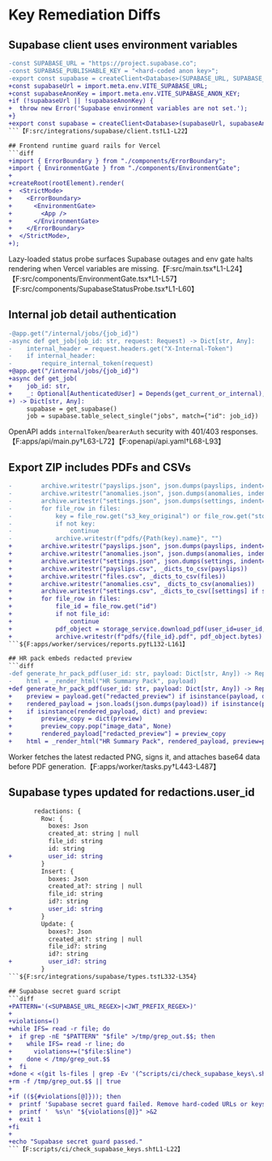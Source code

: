 # Key Remediation Diffs

## Supabase client uses environment variables
```diff
-const SUPABASE_URL = "https://project.supabase.co";
-const SUPABASE_PUBLISHABLE_KEY = "<hard-coded anon key>";
-export const supabase = createClient<Database>(SUPABASE_URL, SUPABASE_PUBLISHABLE_KEY, {
+const supabaseUrl = import.meta.env.VITE_SUPABASE_URL;
+const supabaseAnonKey = import.meta.env.VITE_SUPABASE_ANON_KEY;
+if (!supabaseUrl || !supabaseAnonKey) {
+  throw new Error('Supabase environment variables are not set.');
+}
+export const supabase = createClient<Database>(supabaseUrl, supabaseAnonKey, {
```【F:src/integrations/supabase/client.ts†L1-L22】

## Frontend runtime guard rails for Vercel
```diff
+import { ErrorBoundary } from "./components/ErrorBoundary";
+import { EnvironmentGate } from "./components/EnvironmentGate";
+
+createRoot(rootElement).render(
+  <StrictMode>
+    <ErrorBoundary>
+      <EnvironmentGate>
+        <App />
+      </EnvironmentGate>
+    </ErrorBoundary>
+  </StrictMode>,
+);
```
Lazy-loaded status probe surfaces Supabase outages and env gate halts rendering when Vercel variables are missing.【F:src/main.tsx†L1-L24】【F:src/components/EnvironmentGate.tsx†L1-L57】【F:src/components/SupabaseStatusProbe.tsx†L1-L60】

## Internal job detail authentication
```diff
-@app.get("/internal/jobs/{job_id}")
-async def get_job(job_id: str, request: Request) -> Dict[str, Any]:
-    internal_header = request.headers.get("X-Internal-Token")
-    if internal_header:
-        require_internal_token(request)
+@app.get("/internal/jobs/{job_id}")
+async def get_job(
+    job_id: str,
+    _: Optional[AuthenticatedUser] = Depends(get_current_or_internal),
+) -> Dict[str, Any]:
     supabase = get_supabase()
     job = supabase.table_select_single("jobs", match={"id": job_id})
```
OpenAPI adds `internalToken`/`bearerAuth` security with 401/403 responses.【F:apps/api/main.py†L63-L72】【F:openapi/api.yaml†L68-L93】

## Export ZIP includes PDFs and CSVs
```diff
-        archive.writestr("payslips.json", json.dumps(payslips, indent=2, default=str))
-        archive.writestr("anomalies.json", json.dumps(anomalies, indent=2, default=str))
-        archive.writestr("settings.json", json.dumps(settings, indent=2, default=str))
-        for file_row in files:
-            key = file_row.get("s3_key_original") or file_row.get("storage_path")
-            if not key:
-                continue
-            archive.writestr(f"pdfs/{Path(key).name}", "")
+        archive.writestr("payslips.json", json.dumps(payslips, indent=2, default=str))
+        archive.writestr("anomalies.json", json.dumps(anomalies, indent=2, default=str))
+        archive.writestr("settings.json", json.dumps(settings, indent=2, default=str))
+        archive.writestr("payslips.csv", _dicts_to_csv(payslips))
+        archive.writestr("files.csv", _dicts_to_csv(files))
+        archive.writestr("anomalies.csv", _dicts_to_csv(anomalies))
+        archive.writestr("settings.csv", _dicts_to_csv([settings] if settings else []))
+        for file_row in files:
+            file_id = file_row.get("id")
+            if not file_id:
+                continue
+            pdf_object = storage_service.download_pdf(user_id=user_id, file_id=str(file_id))
+            archive.writestr(f"pdfs/{file_id}.pdf", pdf_object.bytes)
```${F:apps/worker/services/reports.py†L132-L161】

## HR pack embeds redacted preview
```diff
-def generate_hr_pack_pdf(user_id: str, payload: Dict[str, Any]) -> ReportArtifact:
-    html = _render_html("HR Summary Pack", payload)
+def generate_hr_pack_pdf(user_id: str, payload: Dict[str, Any]) -> ReportArtifact:
+    preview = payload.get("redacted_preview") if isinstance(payload, dict) else None
+    rendered_payload = json.loads(json.dumps(payload)) if isinstance(payload, dict) else payload
+    if isinstance(rendered_payload, dict) and preview:
+        preview_copy = dict(preview)
+        preview_copy.pop("image_data", None)
+        rendered_payload["redacted_preview"] = preview_copy
+    html = _render_html("HR Summary Pack", rendered_payload, preview=preview)
```
Worker fetches the latest redacted PNG, signs it, and attaches base64 data before PDF generation.【F:apps/worker/tasks.py†L443-L487】

## Supabase types updated for redactions.user_id
```diff
       redactions: {
         Row: {
           boxes: Json
           created_at: string | null
           file_id: string
           id: string
+          user_id: string
         }
         Insert: {
           boxes: Json
           created_at?: string | null
           file_id: string
           id?: string
+          user_id: string
         }
         Update: {
           boxes?: Json
           created_at?: string | null
           file_id?: string
           id?: string
+          user_id?: string
         }
```${F:src/integrations/supabase/types.ts†L332-L354}

## Supabase secret guard script
```diff
+PATTERN='(<SUPABASE_URL_REGEX>|<JWT_PREFIX_REGEX>)'
+
+violations=()
+while IFS= read -r file; do
+  if grep -nE "$PATTERN" "$file" >/tmp/grep_out.$$; then
+    while IFS= read -r line; do
+      violations+=("$file:$line")
+    done < /tmp/grep_out.$$
+  fi
+done < <(git ls-files | grep -Ev '(^scripts/ci/check_supabase_keys\.sh$|node_modules/|\.env|\.cache)')
+rm -f /tmp/grep_out.$$ || true
+
+if ((${#violations[@]})); then
+  printf 'Supabase secret guard failed. Remove hard-coded URLs or keys:\n' >&2
+  printf '  %s\n' "${violations[@]}" >&2
+  exit 1
+fi
+
+echo "Supabase secret guard passed."
```【F:scripts/ci/check_supabase_keys.sh†L1-L22】
